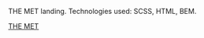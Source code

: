THE MET landing. Technologies used: SCSS, HTML, BEM.

[THE MET](https://oleksiipustovit.github.io/MET-lending/)
